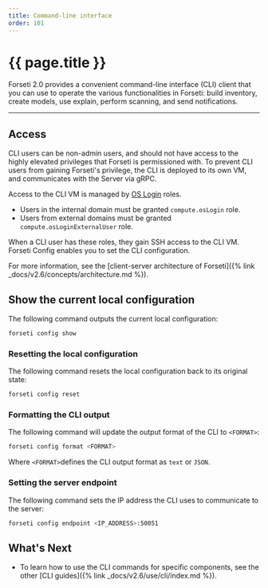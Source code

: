 ```yaml
---
title: Command-line interface
order: 101
---
```


# {{ page.title }}

Forseti 2.0 provides a convenient command-line interface (CLI) client
that you can use to operate the various functionalities in Forseti:
build inventory, create models, use explain, perform scanning, and
send notifications.

---

## Access

CLI users can be non-admin users, and should not have access to the highly
elevated privileges that Forseti is permissioned with. To prevent CLI users
from gaining Forseti's privilege, the CLI is deployed to its own VM,
and communicates with the Server via gRPC.

Access to the CLI VM is managed by [OS Login](https://cloud.google.com/compute/docs/instances/managing-instance-access) roles.

* Users in the internal domain must be granted `compute.osLogin` role.
* Users from external domains must be granted `compute.osLoginExternalUser` role.

When a CLI user has these roles, they gain SSH access to the CLI VM.
Forseti Config enables you to set the CLI configuration.

For more information, see the [client-server architecture of Forseti]({% link _docs/v2.6/concepts/architecture.md %}).

## Show the current local configuration

The following command outputs the current local configuration:

```bash
forseti config show
```

### Resetting the local configuration

The following command resets the local configuration back to its original state:

```bash
forseti config reset
```

### Formatting the CLI output

The following command will update the output format of the CLI to `<FORMAT>`:

```bash
forseti config format <FORMAT>
```

Where `<FORMAT>`defines the CLI output format as `text` or `JSON`.

### Setting the server endpoint

The following command sets the IP address the CLI uses to communicate to the server:

```bash
forseti config endpoint <IP_ADDRESS>:50051
```

## What's Next

*  To learn how to use the CLI commands for specific components, see the other [CLI guides]({% link _docs/v2.6/use/cli/index.md %}).

